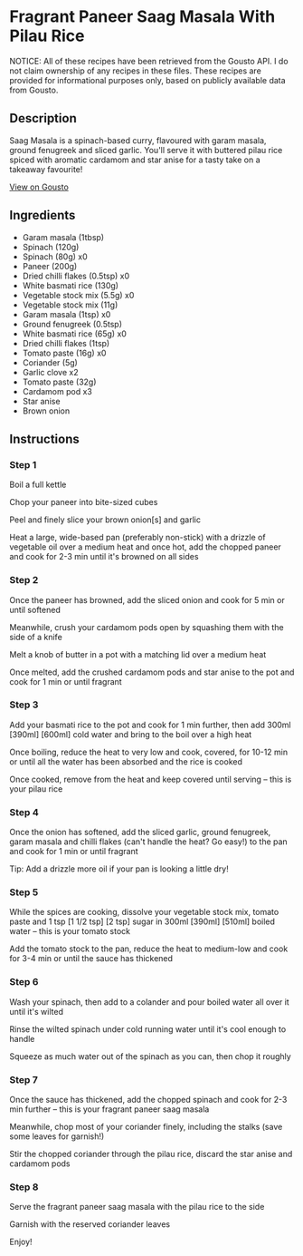 # Fragrant Paneer Saag Masala With Pilau Rice

NOTICE: All of these recipes have been retrieved from the Gousto API. I do not claim ownership of any recipes in these files. These recipes are provided for informational purposes only, based on publicly available data from Gousto.

## Description

Saag Masala is a spinach-based curry, flavoured with garam masala, ground fenugreek and sliced garlic. You'll serve it with buttered pilau rice spiced with aromatic cardamom and star anise for a tasty take on a takeaway favourite!

[View on Gousto](https://www.gousto.co.uk/recipes/cookbook/fragrant-paneer-saag-masala-pilau-rice)

## Ingredients

- Garam masala (1tbsp)
- Spinach (120g)
- Spinach (80g) x0
- Paneer (200g)
- Dried chilli flakes (0.5tsp) x0
- White basmati rice (130g)
- Vegetable stock mix (5.5g) x0
- Vegetable stock mix (11g)
- Garam masala (1tsp) x0
- Ground fenugreek (0.5tsp)
- White basmati rice (65g) x0
- Dried chilli flakes (1tsp)
- Tomato paste (16g) x0
- Coriander (5g)
- Garlic clove x2
- Tomato paste (32g)
- Cardamom pod x3
- Star anise
- Brown onion

## Instructions


### Step 1

Boil a full kettle

Chop your paneer into bite-sized cubes

Peel and finely slice your brown onion[s] and garlic

Heat a large, wide-based pan (preferably non-stick) with a drizzle of vegetable oil over a medium heat and once hot, add the chopped paneer and cook for 2-3 min until it's browned on all sides


### Step 2

Once the paneer has browned, add the sliced onion and cook for 5 min or until softened

Meanwhile, crush your cardamom pods open by squashing them with the side of a knife

Melt a knob of butter in a pot with a matching lid over a medium heat

Once melted, add the crushed cardamom pods and star anise to the pot and cook for 1 min or until fragrant


### Step 3

Add your basmati rice to the pot and cook for 1 min further, then add 300ml <span class="text-purple">[390ml]</span> <span class="text-danger">[600ml]</span> cold water and bring to the boil over a high heat

Once boiling, reduce the heat to very low and cook, covered, for 10-12 min or until all the water has been absorbed and the rice is cooked

Once cooked, remove from the heat and keep covered until serving – this is your pilau rice


### Step 4

Once the onion has softened, add the sliced garlic, ground fenugreek, garam masala and chilli flakes (can't handle the heat? Go easy!) to the pan and cook for 1 min or until fragrant

Tip: Add a drizzle more oil if your pan is looking a little dry!


### Step 5

While the spices are cooking, dissolve your vegetable stock mix, tomato paste and 1 tsp <span class="text-purple">[1 1/2 tsp] </span><span class="text-danger">[2 tsp]</span> sugar in 300ml <span class="text-purple">[390ml]</span> <span class="text-danger">[510ml] </span>boiled water – this is your tomato stock

Add the tomato stock to the pan, reduce the heat to medium-low and cook for 3-4 min or until the sauce has thickened


### Step 6

Wash your spinach, then add to a colander and pour boiled water all over it until it's wilted

Rinse the wilted spinach under cold running water until it's cool enough to handle

Squeeze as much water out of the spinach as you can, then chop it roughly


### Step 7

Once the sauce has thickened, add the chopped spinach and cook for 2-3 min further – this is your fragrant paneer saag masala

Meanwhile, chop most of your coriander finely, including the stalks (save some leaves for garnish!)

Stir the chopped coriander through the pilau rice, discard the star anise and cardamom pods

### Step 8

Serve the fragrant paneer saag masala with the pilau rice to the side

Garnish with the reserved coriander leaves

Enjoy!

